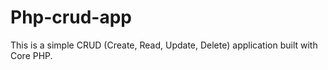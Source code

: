 # Php-crud-app
This is a simple CRUD (Create, Read, Update, Delete) application built with Core PHP.
